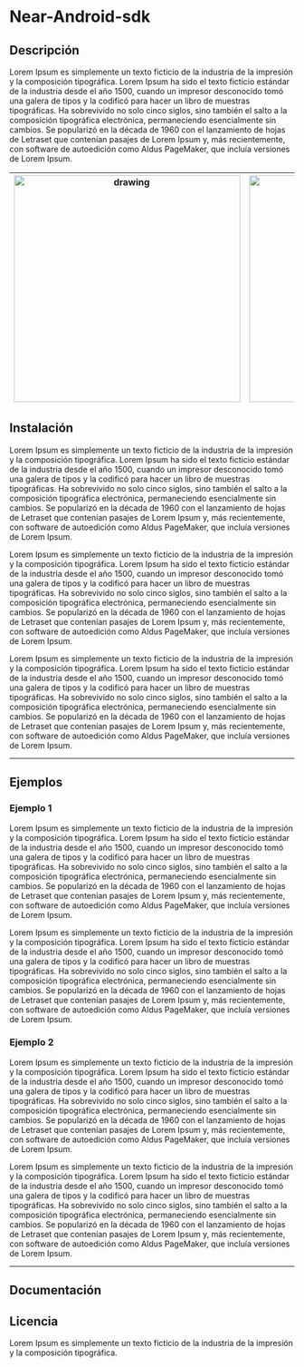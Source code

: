# Near-Android-sdk

## Descripción 
Lorem Ipsum es simplemente un texto ficticio de la industria de la impresión y la composición tipográfica. Lorem Ipsum ha sido el texto ficticio estándar de la industria desde el año 1500, cuando un impresor desconocido tomó una galera de tipos y la codificó para hacer un libro de muestras tipográficas. Ha sobrevivido no solo cinco siglos, sino también el salto a la composición tipográfica electrónica, permaneciendo esencialmente sin cambios. Se popularizó en la década de 1960 con el lanzamiento de hojas de Letraset que contenían pasajes de Lorem Ipsum y, más recientemente, con software de autoedición como Aldus PageMaker, que incluía versiones de Lorem Ipsum.



|  <img src="https://firebasestorage.googleapis.com/v0/b/control-de-alumnos-cf8d7.appspot.com/o/imagen.png?alt=media&token=2fb73395-840a-42c1-88d6-12a2aff33168" alt="drawing" width="400"/>  |   <img src="https://firebasestorage.googleapis.com/v0/b/control-de-alumnos-cf8d7.appspot.com/o/imagen.png?alt=media&token=2fb73395-840a-42c1-88d6-12a2aff33168" alt="drawing" width="400"/>  |
|   -----  |   -----  |





## Instalación

Lorem Ipsum es simplemente un texto ficticio de la industria de la impresión y la composición tipográfica. Lorem Ipsum ha sido el texto ficticio estándar de la industria desde el año 1500, cuando un impresor desconocido tomó una galera de tipos y la codificó para hacer un libro de muestras tipográficas. Ha sobrevivido no solo cinco siglos, sino también el salto a la composición tipográfica electrónica, permaneciendo esencialmente sin cambios. Se popularizó en la década de 1960 con el lanzamiento de hojas de Letraset que contenían pasajes de Lorem Ipsum y, más recientemente, con software de autoedición como Aldus PageMaker, que incluía versiones de Lorem Ipsum.

Lorem Ipsum es simplemente un texto ficticio de la industria de la impresión y la composición tipográfica. Lorem Ipsum ha sido el texto ficticio estándar de la industria desde el año 1500, cuando un impresor desconocido tomó una galera de tipos y la codificó para hacer un libro de muestras tipográficas. Ha sobrevivido no solo cinco siglos, sino también el salto a la composición tipográfica electrónica, permaneciendo esencialmente sin cambios. Se popularizó en la década de 1960 con el lanzamiento de hojas de Letraset que contenían pasajes de Lorem Ipsum y, más recientemente, con software de autoedición como Aldus PageMaker, que incluía versiones de Lorem Ipsum.

Lorem Ipsum es simplemente un texto ficticio de la industria de la impresión y la composición tipográfica. Lorem Ipsum ha sido el texto ficticio estándar de la industria desde el año 1500, cuando un impresor desconocido tomó una galera de tipos y la codificó para hacer un libro de muestras tipográficas. Ha sobrevivido no solo cinco siglos, sino también el salto a la composición tipográfica electrónica, permaneciendo esencialmente sin cambios. Se popularizó en la década de 1960 con el lanzamiento de hojas de Letraset que contenían pasajes de Lorem Ipsum y, más recientemente, con software de autoedición como Aldus PageMaker, que incluía versiones de Lorem Ipsum.
___
## Ejemplos

### Ejemplo 1

Lorem Ipsum es simplemente un texto ficticio de la industria de la impresión y la composición tipográfica. Lorem Ipsum ha sido el texto ficticio estándar de la industria desde el año 1500, cuando un impresor desconocido tomó una galera de tipos y la codificó para hacer un libro de muestras tipográficas. Ha sobrevivido no solo cinco siglos, sino también el salto a la composición tipográfica electrónica, permaneciendo esencialmente sin cambios. Se popularizó en la década de 1960 con el lanzamiento de hojas de Letraset que contenían pasajes de Lorem Ipsum y, más recientemente, con software de autoedición como Aldus PageMaker, que incluía versiones de Lorem Ipsum.

Lorem Ipsum es simplemente un texto ficticio de la industria de la impresión y la composición tipográfica. Lorem Ipsum ha sido el texto ficticio estándar de la industria desde el año 1500, cuando un impresor desconocido tomó una galera de tipos y la codificó para hacer un libro de muestras tipográficas. Ha sobrevivido no solo cinco siglos, sino también el salto a la composición tipográfica electrónica, permaneciendo esencialmente sin cambios. Se popularizó en la década de 1960 con el lanzamiento de hojas de Letraset que contenían pasajes de Lorem Ipsum y, más recientemente, con software de autoedición como Aldus PageMaker, que incluía versiones de Lorem Ipsum.

### Ejemplo 2

Lorem Ipsum es simplemente un texto ficticio de la industria de la impresión y la composición tipográfica. Lorem Ipsum ha sido el texto ficticio estándar de la industria desde el año 1500, cuando un impresor desconocido tomó una galera de tipos y la codificó para hacer un libro de muestras tipográficas. Ha sobrevivido no solo cinco siglos, sino también el salto a la composición tipográfica electrónica, permaneciendo esencialmente sin cambios. Se popularizó en la década de 1960 con el lanzamiento de hojas de Letraset que contenían pasajes de Lorem Ipsum y, más recientemente, con software de autoedición como Aldus PageMaker, que incluía versiones de Lorem Ipsum.

Lorem Ipsum es simplemente un texto ficticio de la industria de la impresión y la composición tipográfica. Lorem Ipsum ha sido el texto ficticio estándar de la industria desde el año 1500, cuando un impresor desconocido tomó una galera de tipos y la codificó para hacer un libro de muestras tipográficas. Ha sobrevivido no solo cinco siglos, sino también el salto a la composición tipográfica electrónica, permaneciendo esencialmente sin cambios. Se popularizó en la década de 1960 con el lanzamiento de hojas de Letraset que contenían pasajes de Lorem Ipsum y, más recientemente, con software de autoedición como Aldus PageMaker, que incluía versiones de Lorem Ipsum.


___
## Documentación

## Licencia 
Lorem Ipsum es simplemente un texto ficticio de la industria de la impresión y la composición tipográfica. 

